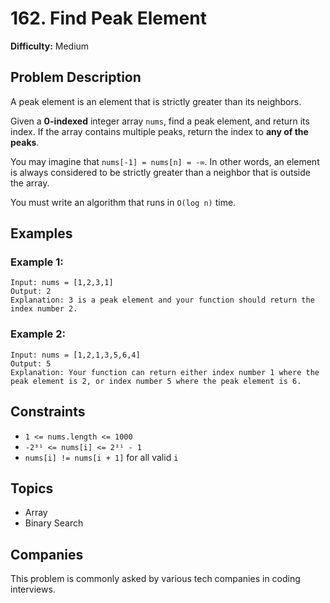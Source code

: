 # 162. Find Peak Element

**Difficulty:** Medium

## Problem Description

A peak element is an element that is strictly greater than its neighbors.

Given a **0-indexed** integer array `nums`, find a peak element, and return its index. If the array contains multiple peaks, return the index to **any of the peaks**.

You may imagine that `nums[-1] = nums[n] = -∞`. In other words, an element is always considered to be strictly greater than a neighbor that is outside the array.

You must write an algorithm that runs in `O(log n)` time.

## Examples

### Example 1:
```
Input: nums = [1,2,3,1]
Output: 2
Explanation: 3 is a peak element and your function should return the index number 2.
```

### Example 2:
```
Input: nums = [1,2,1,3,5,6,4]
Output: 5
Explanation: Your function can return either index number 1 where the peak element is 2, or index number 5 where the peak element is 6.
```

## Constraints

* `1 <= nums.length <= 1000`
* `-2³¹ <= nums[i] <= 2³¹ - 1`
* `nums[i] != nums[i + 1]` for all valid `i`

## Topics
- Array
- Binary Search

## Companies
This problem is commonly asked by various tech companies in coding interviews.
